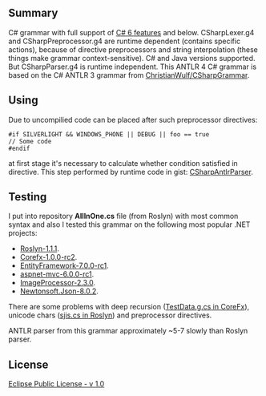 ## Summary

C# grammar with full support of
[C# 6 features](https://github.com/dotnet/roslyn/wiki/New-Language-Features-in-C%23-6) and below.
CSharpLexer.g4 and CSharpPreprocessor.g4 are runtime dependent (contains specific actions),
because of directive preprocessors and string interpolation (these things make grammar context-sensitive).
C# and Java versions supported. But CSharpParser.g4 is runtime independent.
This ANTLR 4 C# grammar is based on the C# ANTLR 3 grammar from
[ChristianWulf/CSharpGrammar](https://github.com/ChristianWulf/CSharpGrammar).

## Using

Due to uncompilied code can be placed after such preprocessor directives:
```CSharp
#if SILVERLIGHT && WINDOWS_PHONE || DEBUG || foo == true
// Some code
#endif
```
at first stage it's necessary to calculate whether condition satisfied in directive.
This step performed by runtime code in gist:
[CSharpAntlrParser](https://gist.github.com/KvanTTT/d95579de257531a3cc15).

## Testing

I put into repository **AllInOne.cs** file (from Roslyn) with most common syntax and also
I tested this grammar on the following most popular .NET projects:
* [Roslyn-1.1.1](https://github.com/dotnet/roslyn).
* [Corefx-1.0.0-rc2](https://github.com/dotnet/corefx).
* [EntityFramework-7.0.0-rc1](https://github.com/aspnet/EntityFramework).
* [aspnet-mvc-6.0.0-rc1](https://github.com/aspnet/Mvc).
* [ImageProcessor-2.3.0](https://github.com/JimBobSquarePants/ImageProcessor).
* [Newtonsoft.Json-8.0.2](https://github.com/JamesNK/Newtonsoft.Json).

There are some problems with deep recursion ([TestData.g.cs in CoreFx](https://github.com/dotnet/corefx/blob/master/src/Common/tests/System/Xml/XmlCoreTest/TestData.g.cs)),
unicode chars
([sjis.cs in  Roslyn](https://github.com/dotnet/roslyn/blob/master/src/Compilers/Test/Resources/Core/Encoding/sjis.cs))
and preprocessor directives.

ANTLR parser from this grammar approximately ~5-7 slowly than Roslyn parser.

## License

[Eclipse Public License - v 1.0](http://www.eclipse.org/legal/epl-v10.html)
